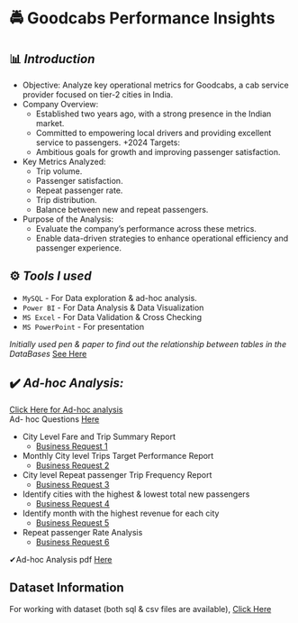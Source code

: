 # 🚔 **Goodcabs Performance Insights**

## 📊 *Introduction*
+ Objective: Analyze key operational metrics for Goodcabs, a cab service provider focused on tier-2 cities in India.
+ Company Overview:
  + Established two years ago, with a strong presence in the Indian market.
  + Committed to empowering local drivers and providing excellent service to passengers.
+2024 Targets:
  + Ambitious goals for growth and improving passenger satisfaction.
+ Key Metrics Analyzed:
  - Trip volume.
  - Passenger satisfaction.
  - Repeat passenger rate.
  - Trip distribution.
  - Balance between new and repeat passengers.
+ Purpose of the Analysis:
  + Evaluate the company’s performance across these metrics.
  + Enable data-driven strategies to enhance operational efficiency and passenger experience.

## ⚙️ *Tools I used*
+ `MySQL` - For Data exploration & ad-hoc analysis.
+ `Power BI` - For Data Analysis & Data Visualization
+ `MS Excel` - For Data Validation & Cross Checking
+ `MS PowerPoint` - For presentation

*Initially used pen & paper to find out the relationship between tables in the DataBases* [See Here](https://github.com/Sooraj1411/Goodcabs/tree/main/Data%20Modelling%20on%20Paper)


## ✔️ *Ad-hoc Analysis:*
[Click Here for Ad-hoc analysis](https://github.com/Sooraj1411/Goodcabs/tree/main/Ad-hoc%20analysis) <br>
Ad- hoc Questions [Here](https://github.com/Sooraj1411/Goodcabs/blob/main/Ad-hoc%20analysis/ad-hoc-requests.pdf)<br>
+ City Level Fare and Trip Summary Report
    + [Business Request 1](https://github.com/Sooraj1411/Goodcabs/tree/main/Ad-hoc%20analysis/Business%20Request%201)<br>
+ Monthly City level Trips Target Performance Report
    + [Business Request 2](https://github.com/Sooraj1411/Goodcabs/tree/main/Ad-hoc%20analysis/Business%20Request%202)<br>
+ City level Repeat passenger Trip Frequency Report
    + [Business Request 3](https://github.com/Sooraj1411/Goodcabs/tree/main/Ad-hoc%20analysis/Business%20Request%203)<br>
+ Identify cities with the highest & lowest total new passengers
    + [Business Request 4](https://github.com/Sooraj1411/Goodcabs/tree/main/Ad-hoc%20analysis/Business%20Request%204)<br>
+ Identify month with the highest revenue for each city
    + [Business Request 5](https://github.com/Sooraj1411/Goodcabs/tree/main/Ad-hoc%20analysis/Business%20Request%205)<br>
+ Repeat passenger Rate Analysis
    + [Business Request 6](https://github.com/Sooraj1411/Goodcabs/tree/main/Ad-hoc%20analysis/Business%20Request%206)<br>
    
✔Ad-hoc Analysis pdf [Here](https://github.com/Sooraj1411/Goodcabs/blob/main/Ad-hoc%20analysis/Ad%20hoc%20analysis.pdf)<br>

## **Dataset Information**
For working with dataset (both sql & csv files are available), [Click Here](https://github.com/Sooraj1411/Goodcabs/tree/main/Dataset)<br>
